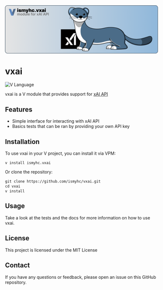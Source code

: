 ![xAI API modue for V: vxai](https://github.com/ismyhc/vxai/blob/4570fab0b93d6ff48f6c440beb8e1caa88c32d05/header.png)

# vxai

![V Language](https://img.shields.io/badge/language-V-blue.svg)

vxai is a V module that provides support for [xAI API](https://docs.x.ai/api)

## Features

- Simple interface for interacting with xAI API
- Basics tests that can be ran by providing your own API key

## Installation

To use vxai in your V project, you can install it via VPM:

```
v install ismyhc.vxai
```

Or clone the repository:

```
git clone https://github.com/ismyhc/vxai.git
cd vxai
v install
```

## Usage

Take a look at the tests and the docs for more information on how to use vxai.

## License
    
This project is licensed under the MIT License

## Contact

If you have any questions or feedback, please open an issue on this GitHub repository.
